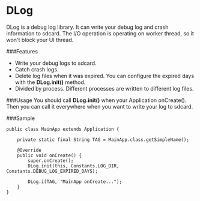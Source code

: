 # DLog
DLog is a debug log library. It can write your debug log and crash information to sdcard.
The I/O operation is operating on worker thread, so it won't block your UI thread.

###Features
* Write your debug logs to sdcard.
* Catch crash logs.
* Delete log files when it was expired. You can configure the expired days with the **DLog.init()** method.
* Divided by process. Different processes are written to different log files.

###Usage
You should call **DLog.init()** when your Application onCreate(). 
Then you can call it everywhere when you want to write your log to sdcard.

###Sample
```
public class MainApp extends Application {

    private static final String TAG = MainApp.class.getSimpleName();

    @Override
    public void onCreate() {
        super.onCreate();
        DLog.init(this, Constants.LOG_DIR, Constants.DEBUG_LOG_EXPIRED_DAYS);

        DLog.i(TAG, "MainApp onCreate...");
    }
}
```
